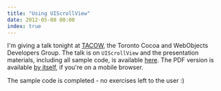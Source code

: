 ```yaml
---
title: "Using UIScrollView"
date: 2012-05-08 00:00
index: true
---
```


I'm giving a talk tonight at [TACOW](http://tacow.org/), the Toronto Cocoa and WebObjects Developers Group. The talk is on `UIScrollView` and the presentation materials, including all sample code, is available [here](http://static.ashfurrow.com/blog/ScrollViewMaterials.zip). The PDF version is available [by itself](http://static.ashfurrow.com/blog/Tacow%20Presentation.pdf), if you're on a mobile browser. 



The sample code is completed - no exercises left to the user :)

<!-- more -->
